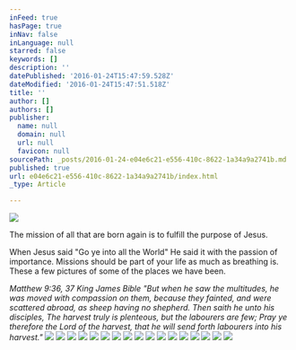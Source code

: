 ```yaml
---
inFeed: true
hasPage: true
inNav: false
inLanguage: null
starred: false
keywords: []
description: ''
datePublished: '2016-01-24T15:47:59.528Z'
dateModified: '2016-01-24T15:47:51.518Z'
title: ''
author: []
authors: []
publisher:
  name: null
  domain: null
  url: null
  favicon: null
sourcePath: _posts/2016-01-24-e04e6c21-e556-410c-8622-1a34a9a2741b.md
published: true
url: e04e6c21-e556-410c-8622-1a34a9a2741b/index.html
_type: Article

---
```

![](https://the-grid-user-content.s3-us-west-2.amazonaws.com/1552fef3-382a-4b31-8f41-3d06db5327c0.jpg)

The mission of all that are born again is to fulfill the purpose of Jesus. 

When Jesus said "Go ye into all the World" He said it with the passion of importance. Missions should be part of your life as much as breathing is. These a few pictures of some of the places we have been. 

_Matthew 9:36, 37 King James Bible
"But when he saw the multitudes, he was moved with compassion on them, because they fainted, and were scattered abroad, as sheep having no shepherd. Then saith he unto his disciples, The harvest truly is plenteous, but the labourers are few; Pray ye therefore the Lord of the harvest, that he will send forth labourers into his harvest."_
![](https://the-grid-user-content.s3-us-west-2.amazonaws.com/88df45fb-eea9-4b3b-9ca7-981780e6dadf.jpg)
![](https://the-grid-user-content.s3-us-west-2.amazonaws.com/2ef65935-fed3-4dea-8e72-4aac9226733d.jpg)
![](https://the-grid-user-content.s3-us-west-2.amazonaws.com/5802a420-6bb7-46b0-8c0d-2d2259df324c.jpg)
![](https://the-grid-user-content.s3-us-west-2.amazonaws.com/903912d4-9f54-4b10-a97d-827c389f55c1.jpg)
![](https://the-grid-user-content.s3-us-west-2.amazonaws.com/490965aa-ef50-40af-992e-078c6d8113cd.jpg)
![](https://the-grid-user-content.s3-us-west-2.amazonaws.com/de482d85-775d-4547-9c90-f873dee5c949.jpg)
![](https://the-grid-user-content.s3-us-west-2.amazonaws.com/ec0ebc21-07fa-467d-b312-04a9a283c7b4.jpg)
![](https://the-grid-user-content.s3-us-west-2.amazonaws.com/fd36d0fa-47e4-45a6-878b-7c30ac07e55c.jpg)
![](https://s3-us-west-2.amazonaws.com/the-grid-img/p/a1b8d321f81e1b1ebec6e19c4296f38d1fac97d1.jpg)
![](https://the-grid-user-content.s3-us-west-2.amazonaws.com/a8d5fe4d-5119-4cc1-91ae-0733fa8f9dd4.jpg)
![](https://the-grid-user-content.s3-us-west-2.amazonaws.com/662db09b-ed82-4b50-808b-150716b5efa0.jpg)
![](https://the-grid-user-content.s3-us-west-2.amazonaws.com/38d7f4e9-818e-4989-a80d-4333997af51f.jpg)
![](https://the-grid-user-content.s3-us-west-2.amazonaws.com/4e3ed768-d6cb-45af-9557-5c46b6ee6627.jpg)
![](https://the-grid-user-content.s3-us-west-2.amazonaws.com/785989d9-97cb-412c-9c5a-4a0f900e7b93.jpg)
![](https://the-grid-user-content.s3-us-west-2.amazonaws.com/8c796d6c-be92-4d7c-af26-de0c7a01268b.jpg)
![](https://the-grid-user-content.s3-us-west-2.amazonaws.com/161dd7e5-60b0-42dc-939e-d643f0213c12.jpg)
![](https://the-grid-user-content.s3-us-west-2.amazonaws.com/d2cb67c4-b1b9-4f3c-b07c-89f356c5ed01.jpg)
